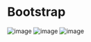 # Bootstrap
![image](https://user-images.githubusercontent.com/115491975/216787059-acc5d514-198a-4b77-ba98-3b604d645e6d.png)
![image](https://user-images.githubusercontent.com/115491975/217353342-5ea001bf-ee16-4321-9b36-58376b4d42f4.png)
![image](https://user-images.githubusercontent.com/115491975/217353494-53eb34fe-26c9-47b2-9e54-f7293dc83b1c.png)

